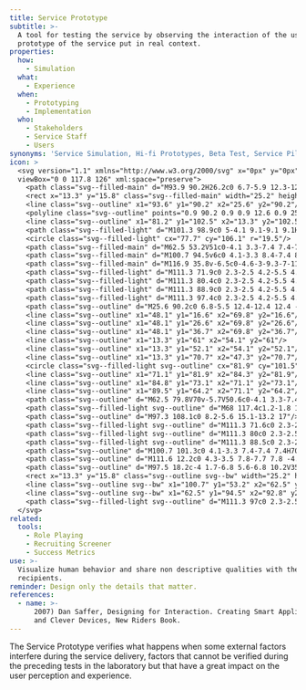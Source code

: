 ```yaml
---
title: Service Prototype
subtitle: >-
  A tool for testing the service by observing the interaction of the user with a
  prototype of the service put in real context.
properties:
  how:
    - Simulation
  what:
    - Experience
  when:
    - Prototyping
    - Implementation
  who:
    - Stakeholders
    - Service Staff
    - Users
synonyms: 'Service Simulation, Hi-fi Prototypes, Beta Test, Service Pilot'
icon: >
  <svg version="1.1" xmlns="http://www.w3.org/2000/svg" x="0px" y="0px"
  viewBox="0 0 117.8 126" xml:space="preserve">
    <path class="svg--filled-main" d="M93.9 90.2H26.2c0 6.7-5.9 12.3-12.6 12.3l68.2-0.2C88.5 102.3 94 96.9 93.9 90.2"/>
    <rect x="13.3" y="15.8" class="svg--filled-main" width="25.2" height="21.7"/>
    <line class="svg--outline" x1="93.6" y1="90.2" x2="25.6" y2="90.2"/>
    <polyline class="svg--outline" points="0.9 90.2 0.9 0.9 12.6 0.9 25.6 0.9 81.2 0.9 81.2 90.1 "/>
    <line class="svg--outline" x1="81.2" y1="102.5" x2="13.3" y2="102.5"/>
    <path class="svg--filled-light" d="M101.3 98.9c0 5-4.1 9.1-9.1 9.1H71.6c-5 0-9.1-4.1-9.1-9.1V52.5c0-5 4.1-9.1 9.1-9.1h20.6c5 0 9.1 4.1 9.1 9.1V98.9z"/>
    <circle class="svg--filled-light" cx="77.7" cy="106.1" r="19.5"/>
    <path class="svg--filled-main" d="M62.5 53.2V51c0-4.1 3.3-7.4 7.4-7.4h23.5c4.1 0 7.4 3.3 7.4 7.4v2.3"/>
    <path class="svg--filled-main" d="M100.7 94.5v6c0 4.1-3.3 8.4-7.4 8.4H69.8c-0.2-1.9-1.4-3.9-2.7-5.6 -1.1-1.3-2.9-2.5-4.6-2.9l0-6"/>
    <path class="svg--filled-main" d="M116.9 35.8v-6.5c0-4.6-3-9.3-7-11 0 0-5.7 4.6-12.2 0.1 -2.4 0.1-7 6.3-7 10.9v6.5H116.9z"/>
    <path class="svg--filled-light" d="M111.3 71.9c0 2.3-2.5 4.2-5.5 4.2h-8.9c-3 0-5.5-1.9-5.5-4.2 0-2.3 2.5-4.2 5.5-4.2h8.9C108.8 67.7 111.3 69.6 111.3 71.9z"/>
    <path class="svg--filled-light" d="M111.3 80.4c0 2.3-2.5 4.2-5.5 4.2h-8.9c-3 0-5.5-1.9-5.5-4.2 0-2.3 2.5-4.2 5.5-4.2h8.9C108.8 76.2 111.3 78.1 111.3 80.4z"/>
    <path class="svg--filled-light" d="M111.3 88.9c0 2.3-2.5 4.2-5.5 4.2h-8.9c-3 0-5.5-1.9-5.5-4.2 0-2.3 2.5-4.2 5.5-4.2h8.9C108.8 84.6 111.3 86.6 111.3 88.9z"/>
    <path class="svg--filled-light" d="M111.3 97.4c0 2.3-2.5 4.2-5.5 4.2h-8.9c-3 0-5.5-1.9-5.5-4.2 0-2.3 2.5-4.2 5.5-4.2h8.9C108.8 93.1 111.3 95 111.3 97.4z"/>
    <path class="svg--outline" d="M25.6 90.2c0 6.8-5.5 12.4-12.4 12.4 -6.8 0-12.4-5.5-12.4-12.4"/>
    <line class="svg--outline" x1="48.1" y1="16.6" x2="69.8" y2="16.6"/>
    <line class="svg--outline" x1="48.1" y1="26.6" x2="69.8" y2="26.6"/>
    <line class="svg--outline" x1="48.1" y1="36.7" x2="69.8" y2="36.7"/>
    <line class="svg--outline" x1="13.3" y1="61" x2="54.1" y2="61"/>
    <line class="svg--outline" x1="13.3" y1="52.1" x2="54.1" y2="52.1"/>
    <line class="svg--outline" x1="13.3" y1="70.7" x2="47.3" y2="70.7"/>
    <circle class="svg--filled-light svg--outline" cx="81.9" cy="101.5" r="2.8"/>
    <line class="svg--outline" x1="71.1" y1="81.9" x2="84.3" y2="81.9"/>
    <line class="svg--outline" x1="84.8" y1="73.1" x2="71.1" y2="73.1"/>
    <line class="svg--outline" x1="89.5" y1="64.2" x2="71.1" y2="64.2"/>
    <path class="svg--outline" d="M62.5 79.8V70v-5.7V50.6c0-4.1 3.3-7.4 7.4-7.4h7.5 3.8 12.3c4.1 0 7.4 3.3 7.4 7.4v15.7"/>
    <path class="svg--filled-light svg--outline" d="M68 117.4c1.2-1.8 1.9-4 1.9-6.3 0-4.9-3.1-9-7.4-10.6l0-0.4V81.3c0-3-2.5-5.5-5.6-5.5 -3.1 0-5.6 2.5-5.6 5.5v39.1"/>
    <path class="svg--outline" d="M97.3 108.1c0 8.2-5.6 15.1-13.2 17"/>
    <path class="svg--filled-light svg--outline" d="M111.3 71.6c0 2.3-2.5 4.2-5.5 4.2h-8.9c-3 0-5.5-1.9-5.5-4.2 0-2.3 2.5-4.2 5.5-4.2h8.9C108.8 67.3 111.3 69.2 111.3 71.6z"/>
    <path class="svg--filled-light svg--outline" d="M111.3 80c0 2.3-2.5 4.2-5.5 4.2h-8.9c-3 0-5.5-1.9-5.5-4.2 0-2.3 2.5-4.2 5.5-4.2h8.9C108.8 75.8 111.3 77.7 111.3 80z"/>
    <path class="svg--filled-light svg--outline" d="M111.3 88.5c0 2.3-2.5 4.2-5.5 4.2h-8.9c-3 0-5.5-1.9-5.5-4.2 0-2.3 2.5-4.2 5.5-4.2h8.9C108.8 84.3 111.3 86.2 111.3 88.5z"/>
    <path class="svg--outline" d="M100.7 101.3c0 4.1-3.3 7.4-7.4 7.4H70.6"/>
    <path class="svg--outline" d="M111.6 12.2c0 4.3-3.5 7.8-7.7 7.8 -4.3 0-7.7-3.5-7.7-7.8V9.5c0-4.3 3.5-7.8 7.7-7.8 4.3 0 7.7 3.5 7.7 7.8V12.2z"/>
    <path class="svg--outline" d="M97.5 18.2c-4 1.7-6.8 5.6-6.8 10.2V35h26.2v-6.5c0-4.6-2.8-8.5-6.8-10.2"/>
    <rect x="13.3" y="15.8" class="svg--outline svg--bw" width="25.2" height="21.7"/>
    <line class="svg--outline svg--bw" x1="100.7" y1="53.2" x2="62.5" y2="53.2"/>
    <line class="svg--outline svg--bw" x1="62.5" y1="94.5" x2="92.8" y2="94.5"/>
    <path class="svg--filled-light svg--outline" d="M111.3 97c0 2.3-2.5 4.2-5.5 4.2h-8.9c-3 0-5.5-1.9-5.5-4.2 0-2.3 2.5-4.2 5.5-4.2h8.9C108.8 92.8 111.3 94.7 111.3 97z"/>
  </svg>
related:
  tools:
    - Role Playing
    - Recruiting Screener
    - Success Metrics
use: >-
  Visualize human behavior and share non descriptive qualities with the specific
  recipients.
reminder: Design only the details that matter.
references:
  - name: >-
      2007) Dan Saffer, Designing for Interaction. Creating Smart Applications
      and Clever Devices, New Riders Book.
---
```

The Service Prototype verifies what happens when some external factors interfere during the service delivery, factors that cannot be verified during the preceding tests in the laboratory but that have a great impact on the user perception and experience.
